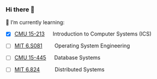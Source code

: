 ### Hi there 👋

<!--
**csun5285/csun5285** is a ✨ _special_ ✨ repository because its `README.md` (this file) appears on your GitHub profile.

Here are some ideas to get you started:

- 🔭 I’m currently working on ...
- 🌱 I’m currently learning ...
- 👯 I’m looking to collaborate on ...
- 🤔 I’m looking for help with ...
- 💬 Ask me about ...
- 📫 How to reach me: ...
- 😄 Pronouns: ...
- ⚡ Fun fact: ...
-->
🌱 I’m currently learning: 

- [x] [CMU 15-213](https://www.cs.cmu.edu/~213/)                     &emsp;          Introduction to Computer Systems (ICS)
- [ ] [MIT 6.S081](https://pdos.csail.mit.edu/6.828/2021/index.html) &emsp; &ensp;   Operating System Engineering   
- [ ] [CMU 15-445](https://15445.courses.cs.cmu.edu/fall2022/)       &emsp;          Database Systems
- [ ] [MIT 6.824](https://pdos.csail.mit.edu/6.824/)          &emsp; &emsp;          Distributed Systems


